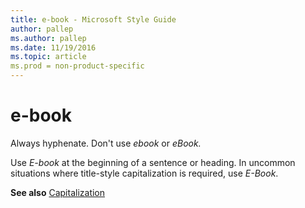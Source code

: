 ```yaml
---
title: e-book - Microsoft Style Guide
author: pallep
ms.author: pallep
ms.date: 11/19/2016
ms.topic: article
ms.prod = non-product-specific
---
```


# e-book

Always hyphenate. Don't use *ebook* or *eBook.*

Use *E-book* at the beginning of a sentence or heading. In uncommon situations where title-style capitalization is required, use *E-Book*.

**See also** [Capitalization](/style-guide/capitalization)
